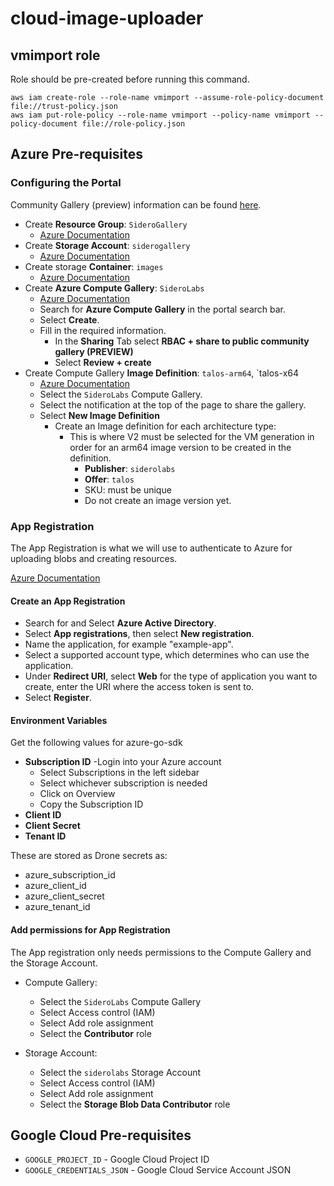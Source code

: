 # cloud-image-uploader

## vmimport role

Role should be pre-created before running this command.

    aws iam create-role --role-name vmimport --assume-role-policy-document file://trust-policy.json
    aws iam put-role-policy --role-name vmimport --policy-name vmimport --policy-document file://role-policy.json

## Azure Pre-requisites

### Configuring the Portal

Community Gallery (preview) information can be found [here](https://learn.microsoft.com/en-us/azure/virtual-machines/share-gallery-community?tabs=cli).

- Create **Resource Group**: `SideroGallery`
  - [Azure Documentation](https://learn.microsoft.com/en-us/azure/azure-resource-manager/management/manage-resource-groups-portal)
- Create **Storage Account**: `siderogallery`
  - [Azure Documentation](https://learn.microsoft.com/en-us/azure/storage/common/storage-account-create?tabs=azure-portal)
- Create storage **Container**: `images`
  - [Azure Documentation](https://learn.microsoft.com/en-us/azure/storage/blobs/storage-blobs-introduction)
- Create **Azure Compute Gallery**: `SideroLabs`
  - [Azure Documentation](https://learn.microsoft.com/en-us/azure/virtual-machines/azure-compute-gallery)
  - Search for **Azure Compute Gallery** in the portal search bar.
  - Select **Create**.
  - Fill in the required information.
    - In the **Sharing** Tab select **RBAC + share to public community gallery (PREVIEW)**
    - Select **Review + create**
- Create Compute Gallery **Image Definition**: `talos-arm64`, `talos-x64
  - [Azure Documentation](https://learn.microsoft.com/en-us/azure/virtual-machines/azure-compute-gallery)
  - Select the `SideroLabs` Compute Gallery.
  - Select the notification at the top of the page to share the gallery.
  - Select **New Image Definition**
    - Create an Image definition for each architecture type:
      - This is where V2 must be selected for the VM generation in order for an arm64 image version to be created in the definition.
        - **Publisher**: `siderolabs`
        - **Offer**: `talos`
        - SKU: must be unique
        - Do not create an image version yet.

### App Registration

The App Registration is what we will use to authenticate to Azure for uploading blobs and creating resources.

[Azure Documentation](https://learn.microsoft.com/en-us/azure/active-directory/develop/quickstart-register-app)

#### Create an App Registration

- Search for and Select **Azure Active Directory**.
- Select **App registrations**, then select **New registration**.
- Name the application, for example "example-app".
- Select a supported account type, which determines who can use the application.
- Under **Redirect URI**, select **Web** for the type of application you want to create, enter the URI where the access token is sent to.
- Select **Register**.

#### Environment Variables

Get the following values for azure-go-sdk

- **Subscription ID**
  -Login into your Azure account
  - Select Subscriptions in the left sidebar
  - Select whichever subscription is needed
  - Click on Overview
  - Copy the Subscription ID
- **Client ID**
- **Client Secret**
- **Tenant ID**

These are stored as Drone secrets as:

- azure_subscription_id
- azure_client_id
- azure_client_secret
- azure_tenant_id

#### Add permissions for App Registration

The App registration only needs permissions to the Compute Gallery and the Storage Account.

- Compute Gallery:

  - Select the `SideroLabs` Compute Gallery
  - Select Access control (IAM)
  - Select Add role assignment
  - Select the **Contributor** role
- Storage Account:
  - Select the `siderolabs` Storage Account
  - Select Access control (IAM)
  - Select Add role assignment
  - Select the **Storage Blob Data Contributor** role

## Google Cloud Pre-requisites

- `GOOGLE_PROJECT_ID` - Google Cloud Project ID
- `GOOGLE_CREDENTIALS_JSON` - Google Cloud Service Account JSON
